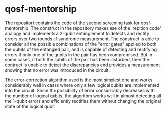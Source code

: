 # qosf-mentorship
The repositort contains the code of the second screening task for qosf-mentorship.
The construct in the repository makes use of the 'repition code' analogy and implements a 2-qubit entanglement to detects and rectify errors over two rounds of syndrome measurement. The construct is able to consider all the possible combinations of the "error gates" applied to both the qubits of the entangled pair, and is capable of detecting and rectifying errors if only one of the qubits in the pair has been compromised. But in some cases, if both the qubits of the pair has been disturbed, then the contruct is unable to detect the discrepancies and provides a measurement showing that no error was introduced in the circuit.

The error-correction algorithm used is the most simplest one and works considerably well in cases where only a few logical qubits are implemented into the circuit. Since the possibility of error considerably decreases with the number of logical qubits, the algorithm works well in almost detecting all the 1-qubit errors and efficiently rectifies them without changing the original state of the logical qubit.
